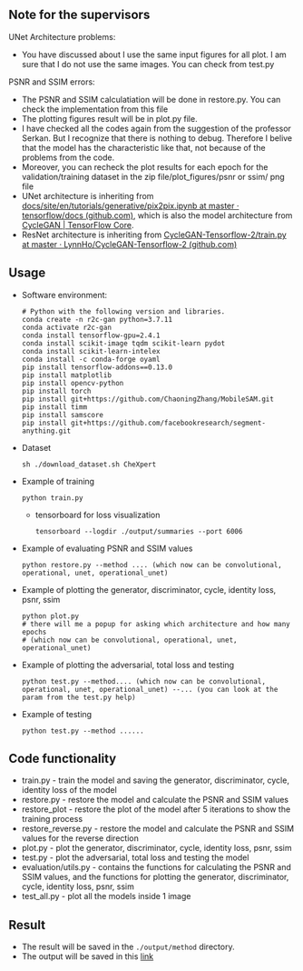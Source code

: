 <!-- <hr style="height:1px" /> -->

<!-- <p align="center"> <img src="./pics/horse2zebra.gif" width="100%" /> </p> -->

<!-- <hr style="height:1px" /> -->

<!-- # `<p align="center">` CycleGAN - Tensorflow 2 `</p>` -->

## Note for the supervisors

UNet Architecture problems:

- You have discussed about I use the same input figures for all plot. I am sure that I do not use the same images. You can check from test.py

PSNR and SSIM errors:

- The PSNR and SSIM calculatiation will be done in restore.py. You can check the implementation from this file
- The plotting figures result will be in plot.py file.
- I have checked all the codes again from the suggestion of the professor Serkan. But I recognize that there is nothing to debug. Therefore I belive that the model has the characteristic like that, not because of the problems from the code.
- Moreover, you can recheck the plot results for each epoch for the validation/training dataset in the zip file/plot_figures/psnr or ssim/ png file
- UNet architecture is inheriting from [docs/site/en/tutorials/generative/pix2pix.ipynb at master · tensorflow/docs (github.com)](https://github.com/tensorflow/docs/blob/master/site/en/tutorials/generative/pix2pix.ipynb), which is also the model architecture from [CycleGAN  |  TensorFlow Core](https://www.tensorflow.org/tutorials/generative/cyclegan).
- ResNet architecture is inheriting from [CycleGAN-Tensorflow-2/train.py at master · LynnHo/CycleGAN-Tensorflow-2 (github.com)](https://github.com/LynnHo/CycleGAN-Tensorflow-2/blob/master/train.py)

<!-- # CycleGAN - Tensorflow 2
Tensorflow 2 implementation of CycleGAN.
Paper: [Unpaired Image-to-Image Translation using Cycle-Consistent Adversarial Networks](https://arxiv.org/pdf/1703.10593.pdf)
Author: [Jun-Yan Zhu ](https://people.eecs.berkeley.edu/~junyanz/) *et al.*
## Example results
<p align="center"> <img src="./pics/patient64542_study1_frontal.jpg" width="100%" /> </p>
<p align="center"> <img src="./pics/patient64542_study1_lateral.jpg" width="100%" /> </p> -->

## Usage

- Software environment:

  ```console
  # Python with the following version and libraries.
  conda create -n r2c-gan python=3.7.11
  conda activate r2c-gan
  conda install tensorflow-gpu=2.4.1
  conda install scikit-image tqdm scikit-learn pydot
  conda install scikit-learn-intelex
  conda install -c conda-forge oyaml
  pip install tensorflow-addons==0.13.0
  pip install matplotlib
  pip install opencv-python
  pip install torch
  pip install git+https://github.com/ChaoningZhang/MobileSAM.git
  pip install timm
  pip install samscore
  pip install git+https://github.com/facebookresearch/segment-anything.git
  ```
- Dataset

  ```console
  sh ./download_dataset.sh CheXpert
  ```
- Example of training

  ```console
  python train.py
  ```

  - tensorboard for loss visualization
    ```console
    tensorboard --logdir ./output/summaries --port 6006
    ```
- Example of evaluating PSNR and SSIM values

  ```console
  python restore.py --method .... (which now can be convolutional, operational, unet, operational_unet)
  ```
- Example of plotting the generator, discriminator, cycle, identity loss, psnr, ssim

  ```console
  python plot.py 
  # there will me a popup for asking which architecture and how many epochs 
  # (which now can be convolutional, operational, unet, operational_unet)
  ```
- Example of plotting the adversarial, total loss and testing

  ```console
  python test.py --method.... (which now can be convolutional, operational, unet, operational_unet) --... (you can look at the param from the test.py help)
  ```
- Example of testing

  ```console
  python test.py --method ......
  ```

## Code functionality

- train.py - train the model and saving the generator, discriminator, cycle, identity loss of the model
- restore.py - restore the model and calculate the PSNR and SSIM values
- restore_plot - restore the plot of the model after 5 iterations to show the training process
- restore_reverse.py - restore the model and calculate the PSNR and SSIM values for the reverse direction
- plot.py - plot the generator, discriminator, cycle, identity loss, psnr, ssim
- test.py - plot the adversarial, total loss and testing the model
- evaluation/utils.py - contains the functions for calculating the PSNR and SSIM values, and the functions for plotting the generator, discriminator, cycle, identity loss, psnr, ssim
- test_all.py - plot all the models inside 1 image

## Result

- The result will be saved in the `./output/method` directory.
- The output will be saved in this [link ](https://tuni-my.sharepoint.com/:f:/g/personal/long_nguyen_tuni_fi1/Ej4N5AM4DppGtq3HgBeM49oB-ULsnVnhxFzp78ykStmlow?e=XuLvBO)
